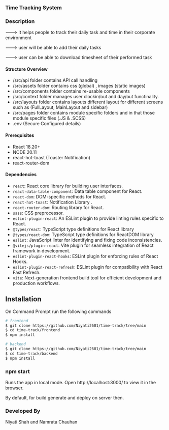 ### Time Tracking System




### Description

---> It helps people to track their daily task and time in their corporate environment

---> user will be able to add their daily tasks

---> user can be able to download timesheet of their performed task

#### Structure Overview

- /src/api folder contains API call handling
- /src/assets folder contains css (global) , images (static images)
- /src/components folder contains re-usable components
- /src/context folder manages user clockin/out and day/out functinality.
- /src/layouts folder contains layouts different layout for different screens such as (FullLayout, MainLayout and sidebar)
- /src/pages folder contains module specific folders and in that those module specific files (.JS & .SCSS)
- .env (Secure Configured details)

#### Prerequisites

- React 18.20+
- NODE 20.11
- react-hot-toast (Toaster Notification)
- react-router-dom

#### Dependencies


- `react`: React core library for building user interfaces.
- `react-data-table-component`: Data table component for React.
- `react-dom`: DOM-specific methods for React.
- `react-hot-toast`: Notification Library .
- `react-router-dom`: Routing library for React.
- `sass`: CSS preprocessor.
- `eslint-plugin-react`: An ESLint plugin to provide linting rules specific to React.
- `@types/react`: TypeScript type definitions for React library
- `@types/react-dom`: TypeScript type definitions for ReactDOM library
- `eslint`: JavaScript linter for identifying and fixing code inconsistencies.
- `@vitejs/plugin-react`: Vite plugin for seamless integration of React framework in development.
- `eslint-plugin-react-hooks`: ESLint plugin for enforcing rules of React Hooks.
- `eslint-plugin-react-refresh`: ESLint plugin for compatibility with React Fast Refresh.
- `vite`: Next-generation frontend build tool for efficient development and production workflows.

## Installation

On Command Prompt run the following commands

```sh
# frontend
$ git clone https://github.com/Niyati2601/time-track/tree/main
$ cd time-track/frontend
$ npm install
```

```sh
# backend
$ git clone https://github.com/Niyati2601/time-track/tree/main
$ cd time-track/backend
$ npm install
```

### npm start

Runs the app in local mode. Open http://localhost:3000/ to view it in the browser.

By default, for build generate and deploy on server then.

### Developed By

Niyati Shah and Namrata Chauhan
